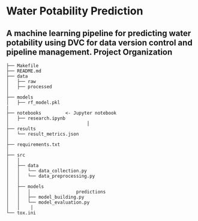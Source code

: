 Water Potability Prediction
==============================

A machine learning pipeline for predicting water potability using DVC for data version control and pipeline management.
Project Organization
------------

    ├── Makefile           
    ├── README.md          
    ├── data
    │   ├── raw            
    │   ├── processed      
    │
    ├── models                         
    │   ├── rf_model.pkl      
    |
    ├── notebooks         <- Jupyter notebook          
    │   ├── research.ipynb                              
    │                             │
    ├── results            
    │   └── result_metrics.json        
    │
    ├── requirements.txt  
    │                     
    ├── src                
    │   │
    │   ├── data          
    │   │   └── data_collection.py
    │   │   └── data_preprocessing.py
    │   │
    │   ├── models         
    │   │   │                 predictions
    │   │   ├── model_building.py
    │   │   └── model_evaluation.py
    │   │    │
    └── tox.ini            

